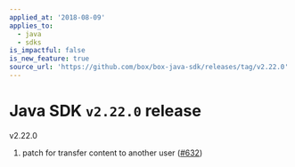 ```yaml
---
applied_at: '2018-08-09'
applies_to:
  - java
  - sdks
is_impactful: false
is_new_feature: true
source_url: 'https://github.com/box/box-java-sdk/releases/tag/v2.22.0'
---
```


# Java SDK `v2.22.0` release

v2.22.0
1. patch for transfer content to another user ([#632](https://github.com/box/box-java-sdk/pull/632))